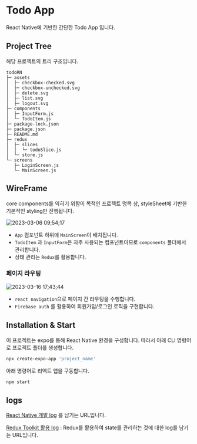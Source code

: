 # Todo App

React Native에 기반한 간단한 Todo App 입니다.

## Project Tree

해당 프로젝트의 트리 구조입니다.

```
todoRN
├─ assets
│  ├─ checkbox-checked.svg
│  ├─ checkbox-unchecked.svg
│  ├─ delete.svg
│  ├─ list.svg
│  ├─ logout.svg
├─ components
│  ├─ InputForm.js
│  └─ TodoItem.js
├─ package-lock.json
├─ package.json
├─ README.md
├─ redux
│  ├─ slices
│  │  └─ todoSlice.js
│  └─ store.js
└─ screens
   ├─ LoginScreen.js
   └─ MainScreen.js
```

## WireFrame

core components를 익히기 위함이 목적인 프로젝트 명목 상, styleSheet에 기반한 기본적인 styling만 진행됩니다.

![2023-03-06 09;54;17](https://user-images.githubusercontent.com/90133704/222997795-66c587a2-8489-49a5-a2f9-1955b3e49b7c.PNG)

- `App` 컴포넌트 하위에 `MainScreen`이 배치됩니다.
- `TodoItem` 과 `InputForm`은 자주 사용되는 컴포넌트이므로 `components` 폴더에서 관리합니다.
- 상태 관리는 `Redux`를 활용합니다.

### 페이지 라우팅

![2023-03-16 17;43;44](https://user-images.githubusercontent.com/90133704/225562395-89c35f5f-7010-4220-b21d-573d074dbdcb.PNG)

- `react navigation`으로 페이지 간 라우팅을 수행합니다.
- `Firebase auth` 를 활용하여 회원가입/로그인 로직을 구현합니다.

## Installation & Start

이 프로젝트는 expo를 통해 React Native 환경을 구성합니다. 따라서 아래 CLI 명령어로 프로젝트 폴더를 생성합니다.

```bash
npx create-expo-app 'project_name'
```

아래 명령어로 리액트 앱을 구동합니다.

```bash
npm start
```

## logs

[React Native 개발 log](https://velog.io/@damin1025/series/React-Native-Study) 를 남기는 URL입니다.

[Redux Toolkit 활용 log](https://velog.io/@damin1025/series/Redux-Study) : Redux를 활용하여 state를 관리하는 것에 대한 log를 남기는 URL입니다.
